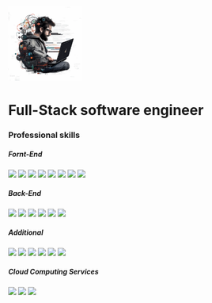 <img src="https://raw.githubusercontent.com/lotsoftick/lotsoftick/main/grid_0.webp" width="150"/>

# 

# Full-Stack software engineer

### Professional skills
##### Fornt-End

<img src="https://img.shields.io/badge/-React-454443?style=for-the-badge&logo=react" /> <img src="https://img.shields.io/badge/-Next.js-454443?style=for-the-badge&logo=next.js" /> 
<img src="https://img.shields.io/badge/-Vue.js-454443?style=for-the-badge&logo=vue.js" /> 
<img src="https://img.shields.io/badge/-Redux-454443?style=for-the-badge&logo=Redux" /> 
<img src="https://img.shields.io/badge/-React Router-454443?style=for-the-badge&logo=ReactRouter" />
<img src="https://img.shields.io/badge/-Tailwind-454443?style=for-the-badge&logo=tailwindcss" />
<img src="https://img.shields.io/badge/-bootstrap-454443?style=for-the-badge&logo=bootstrap" />
<img src="https://img.shields.io/badge/-SASS-454443?style=for-the-badge&logo=sass" />

##### Back-End

<img src="https://img.shields.io/badge/-Node.js-454443?style=for-the-badge&logo=node.js" /> <img src="https://img.shields.io/badge/-Express.js-454443?style=for-the-badge&logo=express" />
<img src="https://img.shields.io/badge/-swagger-454443?style=for-the-badge&logo=swagger" />
<img src="https://img.shields.io/badge/-MongoDB-454443?style=for-the-badge&logo=mongodb" /> 
<img src="https://img.shields.io/badge/-MySQL-454443?style=for-the-badge&logo=mysql&logoColor=add0ff" />
<img src="https://img.shields.io/badge/-PostgreSQL-454443?style=for-the-badge&logo=postgresql&logoColor=add0ff" />

##### Additional

<img src="https://img.shields.io/badge/-Docker-454443?style=for-the-badge&logo=docker" /> <img src="https://img.shields.io/badge/-Kubernetes-454443?style=for-the-badge&logo=kubernetes" />
<img src="https://img.shields.io/badge/-NGINX-454443?style=for-the-badge&logo=nginx" />
<img src="https://img.shields.io/badge/-HELM-454443?style=for-the-badge&logo=helm" />
<img src="https://img.shields.io/badge/-GitLab CI/CD-454443?style=for-the-badge&logo=gitlab" /> 
<img src="https://img.shields.io/badge/-GitHub Actions-454443?style=for-the-badge&logo=github" />


##### Cloud Computing Services
<img src="https://img.shields.io/static/v1?label=AWS&logo=amazon&labelColor=454443&color=4f626a&style=for-the-badge&message=S3, Cloud Front, Simple Email Services, Lambda functions, Elastic Kubernetes Service, Identity and Access Management, EC2" />
<img src="https://img.shields.io/static/v1?label=GCE&logo=googlecloud&labelColor=454443&color=4f626a&style=for-the-badge&message=API services, Identity and Access Management, Container Registry, Kubernetes Engine, Cloud Storage" />
<img src="https://img.shields.io/static/v1?label=DigitalOcean&logo=digitalocean&labelColor=454443&color=4f626a&style=for-the-badge&message=All services" />

<!--
<img src="https://img.shields.io/badge/-DigitalOcean: All Services-454443?style=for-the-badge&logo=digitalocean" />
<img src="https://img.shields.io/badge/-GCE: API services, Identity and Access Management, Container Registry, Kubernetes Engine, Cloud Storage-454443?style=for-the-badge&logo=googlecloud" />
<img src="https://img.shields.io/badge/-AWS: S3, Cloud Front, Simple Email Services, Lambda functions, Elastic Kubernetes Service, Identity and Access Management, EC2-454443?style=for-the-badge&logo=amazon" />
**lotsoftick/lotsoftick** is a ✨ _special_ ✨ repository because its `README.md` (this file) appears on your GitHub profile.

Here are some ideas to get you started:

- 🔭 I’m currently working on ...
- 🌱 I’m currently learning ...
- 👯 I’m looking to collaborate on ...
- 🤔 I’m looking for help with ...
- 💬 Ask me about ...
- 📫 How to reach me: ...
- 😄 Pronouns: ...
- ⚡ Fun fact: ...
-->
